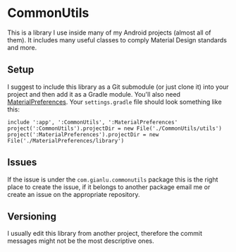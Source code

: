 # CommonUtils
This is a library I use inside many of my Android projects (almost all of them). It includes many useful classes to comply Material Design standards and more.

## Setup
I suggest to include this library as a Git submodule (or just clone it) into your project and then add it as a Gradle module. You'll also need [MaterialPreferences](https://github.com/devgianlu/MaterialPreferences).  Your `settings.gradle` file should look something like this:

```
include ':app', ':CommonUtils', ':MaterialPreferences'
project(':CommonUtils').projectDir = new File('./CommonUtils/utils')
project(':MaterialPreferences').projectDir = new File('./MaterialPreferences/library')
```

## Issues
If the issue is under the `com.gianlu.commonutils` package this is the right place to create the issue, if it belongs to another package email me or create an issue on the appropriate repository. 

## Versioning 
I usually edit this library from another project, therefore the commit messages might not be the most descriptive ones.
